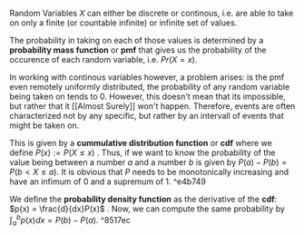 Random Variables $X$ can either be discrete or continous, i.e. are able to take on only a finite (or countable infinite) or infinite set of values. 

The probability in taking on each of those values is determined by a **probability mass function** or **pmf** that gives us the probability of the occurence of each random variable, i.e. $Pr(X = x)$.

In working with continous variables however, a problem arises: is the pmf even remotely uniformly distributed, the probability of any random variable being taken on tends to 0. 
However, this doesn't mean that its impossible, but rather that it [[Almost Surely]] won't happen.
Therefore, events are often characterized not by any specific, but rather by an intervall of events that might be taken on. 

This is given by a **cummulative distribution function** or **cdf** where we define $P(x) := P(X \le x)$ . Thus, if we want to know the probability of the value being between a number $a$ and a number $b$ is given by $P(a) - P(b) = P(b  < X \le a)$. 
It is obvious that $P$ needs to be monotonically increasing and have an infimum of 0 and a supremum of 1. ^e4b749

We define the **probability density function** as the derivative of the **cdf**: $p(x) = \frac{d}{dx}P(x)$ .
Now, we can compute the same probability by $\int^b_a  p(x)dx = P(b) - P(a)$. ^8517ec
